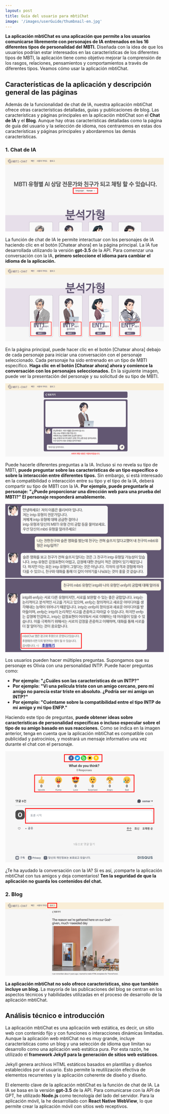 ```yaml
---
layout: post
title: Guía del usuario para mbtiChat
image: '/images/userGuide/thumbnail-en.jpg'
---
```


**La aplicación mbtiChat es una aplicación que permite a los usuarios comunicarse libremente con personajes de IA entrenados en los 16 diferentes tipos de personalidad del MBTI.** Diseñada con la idea de que los usuarios podrían estar interesados en las características de los diferentes tipos de MBTI, la aplicación tiene como objetivo mejorar la comprensión de los rasgos, relaciones, pensamientos y comportamientos a través de diferentes tipos. Veamos cómo usar la aplicación mbtiChat.

## Características de la aplicación y descripción general de las páginas
Además de la funcionalidad de chat de IA, nuestra aplicación mbtiChat ofrece otras características detalladas, guías y publicaciones de blog. Las características y páginas principales en la aplicación mbtiChat son el **Chat de IA** y el **Blog**. Aunque hay otras características detalladas como la página de guía del usuario y la selección de idioma, nos centraremos en estas dos características y páginas principales y abordaremos las demás características.

### 1. Chat de IA
![Selección de idioma para el chat de IA del MBTI](/images/userGuide/1.png)

La función de chat de IA le permite interactuar con los personajes de IA haciendo clic en el botón [Chatear ahora] en la página principal. La IA fue desarrollada utilizando la versión **gpt-3.5** de la API. Para comenzar una conversación con la IA, **primero seleccione el idioma para cambiar el idioma de la aplicación.**

![Selección de personaje y clic en el botón "Chatear ahora" para el chat de IA](/images/userGuide/2.png)

En la página principal, puede hacer clic en el botón [Chatear ahora] debajo de cada personaje para iniciar una conversación con el personaje seleccionado. Cada personaje ha sido entrenado en un tipo de MBTI específico. **Haga clic en el botón [Chatear ahora] ahora y comience la conversación con los personajes seleccionados.** En la siguiente imagen, puede ver la presentación del personaje y su solicitud de su tipo de MBTI.

![Página para chatear con la IA del MBTI](/images/userGuide/3.png)

Puede hacerle diferentes preguntas a la IA. Incluso si no revela su tipo de MBTI, **puede preguntar sobre las características de un tipo específico o sobre la interacción entre diferentes tipos.** Sin embargo, si está interesado en la compatibilidad o interacción entre su tipo y el tipo de la IA, deberá compartir su tipo de MBTI con la IA. **Por ejemplo, puede preguntarle al personaje: "¿Puede proporcionar una dirección web para una prueba del MBTI?" El personaje responderá amablemente.**

![Ejemplos de preguntas para la IA del MBTI](/images/userGuide/4.png)
![Ejemplos de preguntas para la IA del MBTI](/images/userGuide/5.png)

Los usuarios pueden hacer múltiples preguntas. Supongamos que su personaje es Olivia con una personalidad INTP. Puede hacer preguntas como:

- **Por ejemplo: "¿Cuáles son las características de un INTP?"**
- **Por ejemplo: "Vi una película triste con un amigo cercano, pero mi amigo no parecía estar triste en absoluto. ¿Podría ser mi amigo un INTP?"**
- **Por ejemplo: "Cuéntame sobre la compatibilidad entre el tipo INTP de mi amigo y mi tipo ENFP."**

Haciendo este tipo de preguntas, **puede obtener ideas sobre características de personalidad específicas o incluso especular sobre el tipo de su amigo basado en sus reacciones.** Como se indica en la imagen anterior, tenga en cuenta que la aplicación mbtiChat es compatible con publicidad y patrocinios, y mostrará un mensaje informativo una vez durante el chat con el personaje.

![Compartir, expresar emociones y comentar después de usar la IA del MBTI](/images/userGuide/6.png)

¿Te ha ayudado la conversación con la IA? Si es así, ¡comparte la aplicación mbtiChat con tus amigos y deja comentarios! **Ten la seguridad de que la aplicación no guarda los contenidos del chat.**

### 2. Blog
![Página del blog en la aplicación mbtiChat](/images/userGuide/7.png)

**La aplicación mbtiChat no solo ofrece características, sino que también incluye un blog.** La mayoría de las publicaciones del blog se centran en los aspectos técnicos y habilidades utilizadas en el proceso de desarrollo de la aplicación mbtiChat.

## Análisis técnico e introducción
La aplicación mbtiChat es una aplicación web estática, es decir, un sitio web con contenido fijo y con funciones o interacciones dinámicas limitadas. Aunque la aplicación web mbtiChat no es muy grande, incluye características como un blog y una selección de idioma que limitan su desarrollo como una aplicación web estática pura. Por esta razón, he utilizado el **framework Jekyll para la generación de sitios web estáticos**.

Jekyll genera archivos HTML estáticos basados en plantillas y diseños establecidos por el usuario. Esto permite la reutilización efectiva de elementos recurrentes y la aplicación coherente de diseño y diseño.

El elemento clave de la aplicación mbtiChat es la función de chat de IA. La IA se basa en la versión **gpt-3.5** de la API. Para comunicarse con la API de GPT, he utilizado **Node.js** como tecnología del lado del servidor. Para la aplicación móvil, la he desarrollado con **React Native WebView**, lo que permite crear la aplicación móvil con sitios web receptivos.
